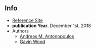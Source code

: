 ## Info
+ [Reference Site](https://github.com/ethereumbook/ethereumbook)
+ **publication Year**. December 1st, 2018
+ Authors
  + [Andreas M. Antonopoulos](https://aantonop.com/)
  + [Gavin Wood](https://gavwood.com/)

##